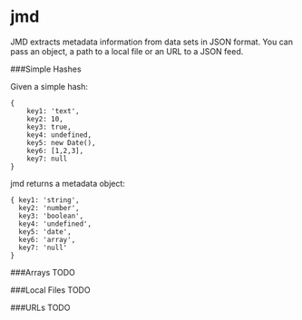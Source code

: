 # jmd

JMD extracts metadata information from data sets in JSON format. You can pass an object, a path to a local file or an URL to a JSON feed. 

###Simple Hashes

Given a simple hash: 

```
{
	key1: 'text',
	key2: 10,
	key3: true,
	key4: undefined,
	key5: new Date(),
	key6: [1,2,3],
	key7: null
}
```
jmd returns a metadata object:

```
{ key1: 'string',
  key2: 'number',
  key3: 'boolean',
  key4: 'undefined',
  key5: 'date',
  key6: 'array',
  key7: 'null'
}
```

###Arrays
TODO

###Local Files
TODO

###URLs
TODO

